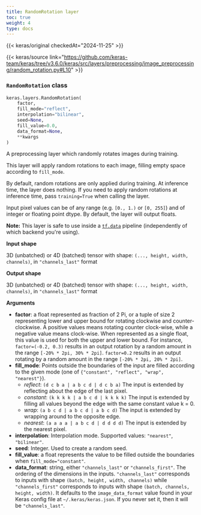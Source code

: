 ```yaml
---
title: RandomRotation layer
toc: true
weight: 4
type: docs
---
```


{{< keras/original checkedAt="2024-11-25" >}}

{{< keras/source link="https://github.com/keras-team/keras/tree/v3.6.0/keras/src/layers/preprocessing/image_preprocessing/random_rotation.py#L10" >}}

### `RandomRotation` class

```python
keras.layers.RandomRotation(
    factor,
    fill_mode="reflect",
    interpolation="bilinear",
    seed=None,
    fill_value=0.0,
    data_format=None,
    **kwargs
)
```

A preprocessing layer which randomly rotates images during training.

This layer will apply random rotations to each image, filling empty space according to `fill_mode`.

By default, random rotations are only applied during training. At inference time, the layer does nothing. If you need to apply random rotations at inference time, pass `training=True` when calling the layer.

Input pixel values can be of any range (e.g. `[0., 1.)` or `[0, 255]`) and of integer or floating point dtype. By default, the layer will output floats.

**Note:** This layer is safe to use inside a [`tf.data`](https://www.tensorflow.org/api_docs/python/tf/data) pipeline (independently of which backend you're using).

**Input shape**

3D (unbatched) or 4D (batched) tensor with shape: `(..., height, width, channels)`, in `"channels_last"` format

**Output shape**

3D (unbatched) or 4D (batched) tensor with shape: `(..., height, width, channels)`, in `"channels_last"` format

**Arguments**

- **factor**: a float represented as fraction of 2 Pi, or a tuple of size 2 representing lower and upper bound for rotating clockwise and counter-clockwise. A positive values means rotating counter clock-wise, while a negative value means clock-wise. When represented as a single float, this value is used for both the upper and lower bound. For instance, `factor=(-0.2, 0.3)` results in an output rotation by a random amount in the range `[-20% * 2pi, 30% * 2pi]`. `factor=0.2` results in an output rotating by a random amount in the range `[-20% * 2pi, 20% * 2pi]`.
- **fill_mode**: Points outside the boundaries of the input are filled according to the given mode (one of `{"constant", "reflect", "wrap", "nearest"}`).
  - _reflect_: `(d c b a | a b c d | d c b a)` The input is extended by reflecting about the edge of the last pixel.
  - _constant_: `(k k k k | a b c d | k k k k)` The input is extended by filling all values beyond the edge with the same constant value k = 0.
  - _wrap_: `(a b c d | a b c d | a b c d)` The input is extended by wrapping around to the opposite edge.
  - _nearest_: `(a a a a | a b c d | d d d d)` The input is extended by the nearest pixel.
- **interpolation**: Interpolation mode. Supported values: `"nearest"`, `"bilinear"`.
- **seed**: Integer. Used to create a random seed.
- **fill_value**: a float represents the value to be filled outside the boundaries when `fill_mode="constant"`.
- **data_format**: string, either `"channels_last"` or `"channels_first"`. The ordering of the dimensions in the inputs. `"channels_last"` corresponds to inputs with shape `(batch, height, width, channels)` while `"channels_first"` corresponds to inputs with shape `(batch, channels, height, width)`. It defaults to the `image_data_format` value found in your Keras config file at `~/.keras/keras.json`. If you never set it, then it will be `"channels_last"`.
